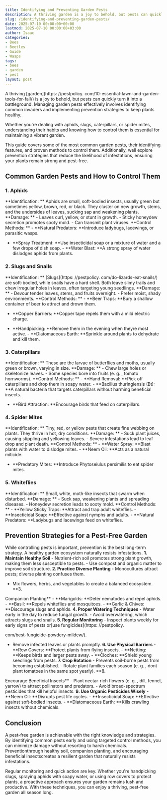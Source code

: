 ```yaml
---
title: Identifying and Preventing Garden Pests
description: A thriving garden is a joy to behold, but pests can quickly turn it into a battleground. Managing garden pests effectively involves identifying common...
slug: /identifying-and-preventing-garden-pests/
date: 2025-07-10 00:00:00+00:00
lastmod: 2025-07-10 00:00:00+03:00
author: Isaac
categories:
- Bees
- Beetles
- Guide
- Wasps
tags:
- bees
- garden
- pest
layout: post
---
```


A thriving [garden](https: //pestpolicy. com/10-essential-lawn-and-garden-tools-for-fall/) is a joy to behold, but pests can quickly turn it into a battleground. Managing garden pests effectively involves identifying common invaders and implementing prevention strategies to keep plants healthy.

Whether you're dealing with aphids, slugs, caterpillars, or spider mites, understanding their habits and knowing how to control them is essential for maintaining a vibrant garden.

This guide covers some of the most common garden pests, their identifying features, and proven methods to control them. Additionally, well explore prevention strategies that reduce the likelihood of infestations, ensuring your plants remain strong and pest-free.

##  **Common Garden Pests and How to Control Them**

###  **1. Aphids**

**Identification: ** Aphids are small, soft-bodied insects, usually green but sometimes yellow, brown, red, or black. They cluster on new growth, stems, and the undersides of leaves, sucking sap and weakening plants. **Damage: ** - Leaves curl, yellow, or stunt in growth. - Sticky honeydew secretion promotes sooty mold. - Can transmit plant viruses. **Control Methods: ** - **Natural Predators: **Introduce ladybugs, lacewings, or parasitic wasps.

- **Spray Treatment: **Use insecticidal soap or a mixture of water and a few drops of dish soap. - **Water Blast: **A strong spray of water dislodges aphids from plants.

###  **2. Slugs and Snails**

**Identification: ** [Slugs](https: //pestpolicy. com/do-lizards-eat-snails/) are soft-bodied, while snails have a hard shell. Both leave slimy trails and chew irregular holes in leaves, often targeting young seedlings. **Damage: ** - Devour tender leaves, stems, and fruits overnight. - Prefer moist, shady environments. **Control Methods: ** - **Beer Traps: **Bury a shallow container of beer to attract and drown them.

- **Copper Barriers: **Copper tape repels them with a mild electric charge.

- **Handpicking: **Remove them in the evening when theyre most active. - **Diatomaceous Earth: **Sprinkle around plants to dehydrate and kill them.

###  **3. Caterpillars**

**Identification: ** These are the larvae of butterflies and moths, usually green or brown, varying in size. **Damage: ** - Chew large holes or skeletonize leaves. - Some species bore into fruits (e. g. , tomato hornworms). **Control Methods: ** - **Hand Removal: **Pick off caterpillars and drop them in soapy water. - **Bacillus thuringiensis (Bt): **A natural bacteria that targets caterpillars without harming beneficial insects.

- **Bird Attraction: **Encourage birds that feed on caterpillars.

###  **4. Spider Mites**

**Identification: ** Tiny, red, or yellow pests that create fine webbing on plants. They thrive in hot, dry conditions. **Damage: ** - Suck plant juices, causing stippling and yellowing leaves. - Severe infestations lead to leaf drop and plant death. **Control Methods: ** - **Water Spray: **Blast plants with water to dislodge mites. - **Neem Oil: **Acts as a natural miticide.

- **Predatory Mites: **Introduce Phytoseiulus persimilis to eat spider mites.

###  **5. Whiteflies**

**Identification: ** Small, white, moth-like insects that swarm when disturbed. **Damage: ** - Suck sap, weakening plants and spreading diseases. - Honeydew secretion leads to sooty mold. **Control Methods: ** - **Yellow Sticky Traps: **Attract and trap adult whiteflies. - **Insecticidal Soap: **Effective against nymphs and adults. - **Natural Predators: **Ladybugs and lacewings feed on whiteflies.

##  **Prevention Strategies for a Pest-Free Garden**

While controlling pests is important, prevention is the best long-term strategy. A healthy garden ecosystem naturally resists infestations. **1. Maintain Healthy Soil** - Nutrient-rich soil promotes strong plant growth, making them less susceptible to pests. - Use compost and organic matter to improve soil structure. **2. Practice Diverse Planting** - Monocultures attract pests; diverse planting confuses them.

- Mix flowers, herbs, and vegetables to create a balanced ecosystem. **3.

Companion Planting** - **Marigolds: **Deter nematodes and repel aphids. - **Basil: **Repels whiteflies and mosquitoes. - **Garlic & Chives: **Discourage slugs and aphids. **4. Proper Watering Techniques** - Water early in the day to reduce fungal growth. - Avoid overwatering, which attracts slugs and snails. **5. Regular Monitoring** - Inspect plants weekly for early signs of pests or[use fungicides](https: //pestpolicy.

com/best-fungicide-powdery-mildew/).

- Remove infected leaves or plants promptly. **6. Use Physical Barriers** - **Row Covers: **Protect plants from flying insects. - **Netting: **Keeps birds and larger pests away. - **Cloches: **Shield young seedlings from pests. **7. Crop Rotation** - Prevents soil-borne pests from becoming established. - Rotate plant families each season (e. g. , dont plant tomatoes in the same spot yearly). **8.

Encourage Beneficial Insects** - Plant nectar-rich flowers (e. g. , dill, fennel, yarrow) to attract pollinators and predators. - Avoid broad-spectrum pesticides that kill helpful insects. **9. Use Organic Pesticides Wisely** - **Neem Oil: **Disrupts pest life cycles. - **Insecticidal Soap: **Effective against soft-bodied insects. - **Diatomaceous Earth: **Kills crawling insects without chemicals.

##  **Conclusion**

A pest-free garden is achievable with the right knowledge and strategies. By identifying common pests early and using targeted control methods, you can minimize damage without resorting to harsh chemicals. Preventionthrough healthy soil, companion planting, and encouraging beneficial insectscreates a resilient garden that naturally resists infestations.

Regular monitoring and quick action are key. Whether you're handpicking slugs, spraying aphids with soapy water, or using row covers to protect plants, a proactive approach ensures your garden remains lush and productive. With these techniques, you can enjoy a thriving, pest-free garden all season long.
